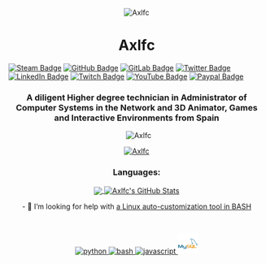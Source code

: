 <p align="center"> <img src="https://komarev.com/ghpvc/?username=Axlfc&label=Profile%20views&color=0e75b6&style=flat" alt="Axlfc" /> </p>
<h1 align="center">Axlfc</h1>

<p align="center">

[![Steam Badge](https://img.shields.io/badge/Steam-100000?style=for-the-badge&logo=steam&logoColor=white)](https://steamcommunity.com/id/axelaxel12/)
[![GitHub Badge](https://img.shields.io/badge/GitHub-100000?style=for-the-badge&logo=github&logoColor=white)](https://github.com/Axlfc)
[![GitLab Badge](https://img.shields.io/badge/GitLab-330F63?style=for-the-badge&logo=gitlab&logoColor=white)](https://gitlab.com/Axlfc)
[![Twitter Badge](https://img.shields.io/badge/Twitter-1DA1F2?style=for-the-badge&logo=twitter&logoColor=white)](https://twitter.com/axelcurros)
[![LinkedIn Badge](https://img.shields.io/badge/LinkedIn-0077B5?style=for-the-badge&logo=linkedin&logoColor=white)](https://www.linkedin.com/in/axelcurros/)
[![Twitch Badge](https://img.shields.io/badge/Twitch-9146FF?style=for-the-badge&logo=twitch&logoColor=white)](https://www.twitch.tv/axljuega)
[![YouTube Badge](https://img.shields.io/badge/YouTube-FF0000?style=for-the-badge&logo=youtube&logoColor=white)](https://www.youtube.com/c/axelaxel12)
[![Paypal Badge](https://img.shields.io/badge/Paypal-ffffff?style=for-the-badge&logo=paypal&logoColor=white)](paypal.me/axelcurros)
</p>

<h3 align="center">A diligent Higher degree technician in Administrator of Computer Systems in the Network and 3D Animator, Games and Interactive Environments from Spain</h3>

<p align="center"> <div align="center">&nbsp; <img align="" src="https://github-readme-streak-stats.herokuapp.com/?user=Axlfc&theme=onedark" width="600" height="400" alt="Axlfc" /></p>

<a href="https://github.com/ryo-ma/github-profile-trophy"><img src="https://github-profile-trophy.vercel.app/?username=Axlfc&theme=onedark" alt="Axlfc" /></a> 

</p> 

<h3 align="center">Languages:</h3>

<a href="https://github.com/Axlfc/Axlfc">
  <img height="200px" align="center" src="https://github-readme-stats.vercel.app/api/top-langs/?username=Axlfc&layout=compact&langs_count=10&hide=asp,php&title_color=ffffff&text_color=c9cacc&icon_color=2bbc8a&bg_color=1d1f21&theme=onedark" />
</a>
<a href="https://github.com/Axlfc/Axlfc">
  <img height="200px" align="center" src="https://github-readme-stats.vercel.app/api?username=Axlfc&show_icons=true&line_height=27&count_private=true&title_color=ffffff&text_color=c9cacc&icon_color=2bbc8a&bg_color=1d1f21&theme=dark" alt="Axlfc's GitHub Stats" />
</a>

<p align="center">- 🤔 I’m looking for help with <a href="https://github.com/Axlfc/Linux-Auto-Customizer">a Linux auto-customization tool in BASH</a> </p>

<br>

<p align="center"> 
  <a href="https://www.python.org" target="_blank"> <img src="https://www.vectorlogo.zone/logos/python/python-icon.svg" alt="python" width="40" height="40"/> </a>
  <a href="https://www.gnu.org/software/bash/" target="_blank"> <img src="https://www.vectorlogo.zone/logos/gnu_bash/gnu_bash-icon.svg" alt="bash" width="40" height="40"/> </a> 
  <a href="https://www.javascript.com" target="_blank"> <img src="https://www.vectorlogo.zone/logos/javascript/javascript-icon.svg" alt="javascript" width="40" height="40"/> </a> 
  <a href="https://www.mysql.com/" target="_blank"> <img src="https://raw.githubusercontent.com/devicons/devicon/master/icons/mysql/mysql-original-wordmark.svg" alt="mysql" width="40" height="40"/> </a> 
</p>

</div>